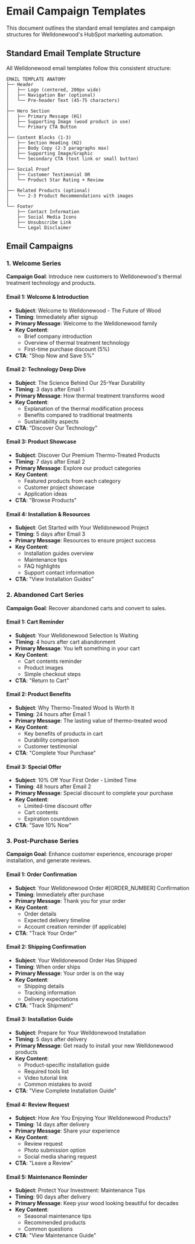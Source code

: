 # Email Campaign Templates

This document outlines the standard email templates and campaign structures for Welldonewood's HubSpot marketing automation.

## Standard Email Template Structure

All Welldonewood email templates follow this consistent structure:

```
EMAIL TEMPLATE ANATOMY
├── Header
│   ├── Logo (centered, 200px wide)
│   ├── Navigation Bar (optional)
│   └── Pre-header Text (45-75 characters)
│
├── Hero Section
│   ├── Primary Message (H1)
│   ├── Supporting Image (wood product in use)
│   └── Primary CTA Button
│
├── Content Blocks (1-3)
│   ├── Section Heading (H2)
│   ├── Body Copy (2-3 paragraphs max)
│   ├── Supporting Image/Graphic
│   └── Secondary CTA (text link or small button)
│
├── Social Proof
│   ├── Customer Testimonial OR
│   └── Product Star Rating + Review
│
├── Related Products (optional)
│   └── 2-3 Product Recommendations with images
│
└── Footer
    ├── Contact Information
    ├── Social Media Icons
    ├── Unsubscribe Link
    └── Legal Disclaimer
```

## Email Campaigns

### 1. Welcome Series

**Campaign Goal**: Introduce new customers to Welldonewood's thermal treatment technology and products.

#### Email 1: Welcome & Introduction
- **Subject**: Welcome to Welldonewood - The Future of Wood
- **Timing**: Immediately after signup
- **Primary Message**: Welcome to the Welldonewood family
- **Key Content**: 
  - Brief company introduction
  - Overview of thermal treatment technology
  - First-time purchase discount (5%)
- **CTA**: "Shop Now and Save 5%"

#### Email 2: Technology Deep Dive
- **Subject**: The Science Behind Our 25-Year Durability
- **Timing**: 3 days after Email 1
- **Primary Message**: How thermal treatment transforms wood
- **Key Content**:
  - Explanation of the thermal modification process
  - Benefits compared to traditional treatments
  - Sustainability aspects
- **CTA**: "Discover Our Technology"

#### Email 3: Product Showcase
- **Subject**: Discover Our Premium Thermo-Treated Products
- **Timing**: 7 days after Email 2
- **Primary Message**: Explore our product categories
- **Key Content**:
  - Featured products from each category
  - Customer project showcase
  - Application ideas
- **CTA**: "Browse Products"

#### Email 4: Installation & Resources
- **Subject**: Get Started with Your Welldonewood Project
- **Timing**: 5 days after Email 3
- **Primary Message**: Resources to ensure project success
- **Key Content**:
  - Installation guides overview
  - Maintenance tips
  - FAQ highlights
  - Support contact information
- **CTA**: "View Installation Guides"

### 2. Abandoned Cart Series

**Campaign Goal**: Recover abandoned carts and convert to sales.

#### Email 1: Cart Reminder
- **Subject**: Your Welldonewood Selection Is Waiting
- **Timing**: 4 hours after cart abandonment
- **Primary Message**: You left something in your cart
- **Key Content**:
  - Cart contents reminder
  - Product images
  - Simple checkout steps
- **CTA**: "Return to Cart"

#### Email 2: Product Benefits
- **Subject**: Why Thermo-Treated Wood Is Worth It
- **Timing**: 24 hours after Email 1
- **Primary Message**: The lasting value of thermo-treated wood
- **Key Content**:
  - Key benefits of products in cart
  - Durability comparison
  - Customer testimonial
- **CTA**: "Complete Your Purchase"

#### Email 3: Special Offer
- **Subject**: 10% Off Your First Order - Limited Time
- **Timing**: 48 hours after Email 2
- **Primary Message**: Special discount to complete your purchase
- **Key Content**:
  - Limited-time discount offer
  - Cart contents
  - Expiration countdown
- **CTA**: "Save 10% Now"

### 3. Post-Purchase Series

**Campaign Goal**: Enhance customer experience, encourage proper installation, and generate reviews.

#### Email 1: Order Confirmation
- **Subject**: Your Welldonewood Order #[ORDER_NUMBER] Confirmation
- **Timing**: Immediately after purchase
- **Primary Message**: Thank you for your order
- **Key Content**:
  - Order details
  - Expected delivery timeline
  - Account creation reminder (if applicable)
- **CTA**: "Track Your Order"

#### Email 2: Shipping Confirmation
- **Subject**: Your Welldonewood Order Has Shipped
- **Timing**: When order ships
- **Primary Message**: Your order is on the way
- **Key Content**:
  - Shipping details
  - Tracking information
  - Delivery expectations
- **CTA**: "Track Shipment"

#### Email 3: Installation Guide
- **Subject**: Prepare for Your Welldonewood Installation
- **Timing**: 5 days after delivery
- **Primary Message**: Get ready to install your new Welldonewood products
- **Key Content**:
  - Product-specific installation guide
  - Required tools list
  - Video tutorial link
  - Common mistakes to avoid
- **CTA**: "View Complete Installation Guide"

#### Email 4: Review Request
- **Subject**: How Are You Enjoying Your Welldonewood Products?
- **Timing**: 14 days after delivery
- **Primary Message**: Share your experience
- **Key Content**:
  - Review request
  - Photo submission option
  - Social media sharing request
- **CTA**: "Leave a Review"

#### Email 5: Maintenance Reminder
- **Subject**: Protect Your Investment: Maintenance Tips
- **Timing**: 90 days after delivery
- **Primary Message**: Keep your wood looking beautiful for decades
- **Key Content**:
  - Seasonal maintenance tips
  - Recommended products
  - Common questions
- **CTA**: "View Maintenance Guide" 